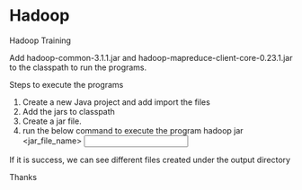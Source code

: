 # Hadoop
Hadoop Training

Add hadoop-common-3.1.1.jar and hadoop-mapreduce-client-core-0.23.1.jar to the classpath to run the programs.

Steps to execute the programs

1) Create a new Java project and add import the files
2) Add the jars to classpath
3) Create a jar file. 
4) run the below command to execute the program
  hadoop jar <jar_file_name> <Any one of the above class Containing Main method> <input file path> <output directory path>

If it is success, we can see different files created under the output directory

Thanks
